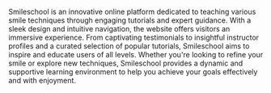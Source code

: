 Smileschool is an innovative online platform dedicated to teaching various smile techniques through engaging tutorials and expert guidance. With a sleek design and intuitive navigation, the website offers visitors an immersive experience. From captivating testimonials to insightful instructor profiles and a curated selection of popular tutorials, Smileschool aims to inspire and educate users of all levels. Whether you're looking to refine your smile or explore new techniques, Smileschool provides a dynamic and supportive learning environment to help you achieve your goals effectively and with enjoyment.







